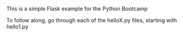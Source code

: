 This is a simple Flask example for the Python Bootcamp

To follow along, go through each of the helloX.py files, starting with hello1.py
